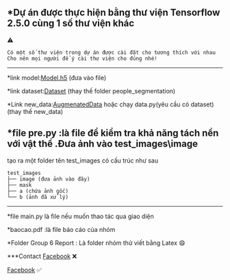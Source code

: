 
*Dự án được thực hiện bằng thư viện Tensorflow 2.5.0 cùng 1 số thư viện khác
---
:warning:
```
Có một số thư viện trong dự án được cài đặt cho tương thích với nhau
Cho nên mọi người để ý cài thư viện cho đúng nhé! 
```
---
*link model:[Model.h5](https://drive.google.com/file/d/17QKxSIBFhyJoDps93-sCVHnVV6UWS1sG/view?usp=drive_link) (đưa vào file)

*link dataset:[Dataset](https://www.kaggle.com/nikhilroxtomar/person-segmentation/download) (thay thế folder people_segmentation)

*Link new_data:[AugmenatedData](https://drive.google.com/file/d/1vlsTwMz1AYpUZf_zEknvyrSYtR40rDEl/view?usp=drive_link)     hoặc chạy data.py(yêu cầu có dataset) (thay thế new_data)

*file pre.py :là file để kiểm tra khả năng tách nền với vật thể .Đưa ảnh vào test_images\image
---
tạo ra một folder tên test_images có cấu trúc như sau 

```plaintext
test_images
├── image (đưa ảnh vào đây)
├── mask
├── a (chứa ảnh gốc)
└── b (ảnh đã xử lý)
```
---

*file main.py là file nếu muốn thao tác qua giao diện

*baocao.pdf :là file báo cáo của nhóm

*Folder Group 6 Report : Là folder nhóm thử viết bằng Latex  :smile:






***Contact
[Facebook](https://web.facebook.com/tondann1605?mibextid=wwXIfr&rdid=b7kvAWto9GFb9aHo&share_url=https%3A%2F%2Fweb.facebook.com%2Fshare%2F16ZpxkhZ1G%2F%3Fmibextid%3DwwXIfr%26_rdc%3D1%26_rdr#) :x:


[Facebook](https://www.facebook.com/vu.hoang.299682) :white_check_mark:

